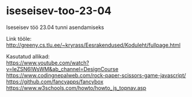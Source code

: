# iseseisev-too-23-04
Iseseisev töö 23.04 tunni asendamiseks

Link tööle: http://greeny.cs.tlu.ee/~kryrass/Eesrakendused/Koduleht/fullpage.html

Kasutatud allikad: <br>
https://www.youtube.com/watch?v=IeZSN6lWsWM&ab_channel=DesignCourse <br>
https://www.codingnepalweb.com/rock-paper-scissors-game-javascript/ <br>
https://github.com/fancyapps/fancybox <br>
https://www.w3schools.com/howto/howto_js_topnav.asp
